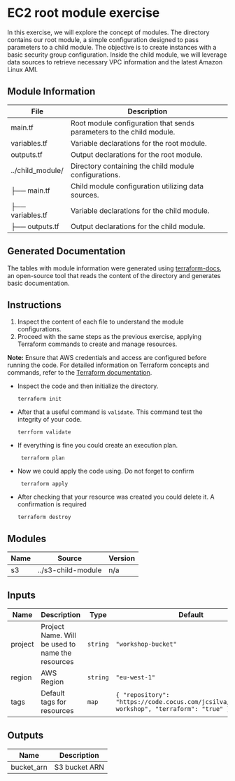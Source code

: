 # EC2 root module exercise

In this exercise, we will explore the concept of modules. The directory contains our root module, a simple configuration designed to pass parameters to a child module. The objective is to create instances with a basic security group configuration. Inside the child module, we will leverage data sources to retrieve necessary VPC information and the latest Amazon Linux AMI.

## Module Information

| File                | Description                                                   |
| ------------------- | ------------------------------------------------------------- |
| main.tf             | Root module configuration that sends parameters to the child module. |
| variables.tf        | Variable declarations for the root module.                     |
| outputs.tf          | Output declarations for the root module.                       |
| ../child_module/       | Directory containing the child module configurations.         |
|   ├── main.tf       | Child module configuration utilizing data sources.            |
|   ├── variables.tf  | Variable declarations for the child module.                    |
|   ├── outputs.tf    | Output declarations for the child module.                      |

## Generated Documentation

The tables with module information were generated using [terraform-docs](https://github.com/terraform-docs/terraform-docs), an open-source tool that reads the content of the directory and generates basic documentation.

## Instructions

1. Inspect the content of each file to understand the module configurations.
2. Proceed with the same steps as the previous exercise, applying Terraform commands to create and manage resources.

**Note:** Ensure that AWS credentials and access are configured before running the code.
For detailed information on Terraform concepts and commands, refer to the [Terraform documentation](https://www.terraform.io/docs/language/index.html).

- Inspect the code and then initialize the directory.

  ```shell  
  terraform init
  ```

- After that a useful command is `validate`. This command test the integrity of your code.

   ````shell
  terrform validate
  ````

- If everything is fine you could create an execution plan.

  ```shell
   terraform plan
    ```

- Now we could apply the code using. Do not forget to confirm

  ````shell
   terraform apply
  ````

- After checking that your resource was created you could delete it. A confirmation is required

    ````shell
    terraform destroy
    ````

## Modules

| Name | Source | Version |
|------|--------|---------|
| s3 | ../s3-child-module | n/a |

## Inputs

| Name | Description | Type | Default | Required |
|------|-------------|------|---------|:--------:|
| project | Project Name. Will be used to name the resources | `string` | `"workshop-bucket"` | no |
| region | AWS Region | `string` | `"eu-west-1"` | no |
| tags | Default tags for resources | `map` | ```{ "repository": "https://code.cocus.com/jcsilva/terraform-workshop", "terraform": "true" }``` | no |

## Outputs

| Name | Description |
|------|-------------|
| bucket_arn | S3 bucket ARN |
